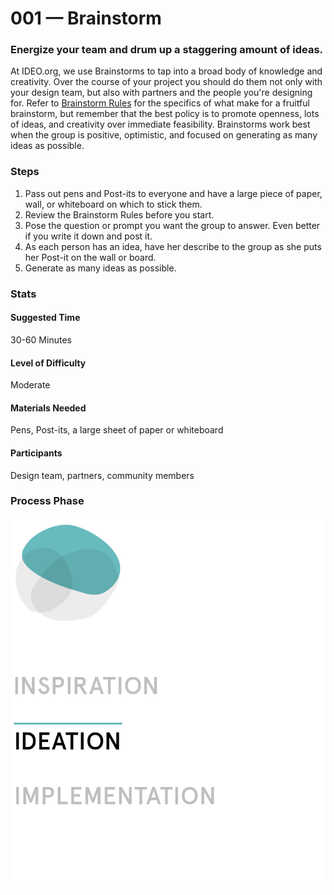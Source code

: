 # 001 — Brainstorm
### Energize your team and drum up a staggering amount of ideas.

At IDEO.org, we use Brainstorms to tap into a broad body of knowledge and creativity. Over the course of your project you should do them not only with your design team, but also with partners and the people you're designing for. Refer to [Brainstorm Rules](design-method-028.md) for the specifics of what make for a fruitful brainstorm, but remember that the best policy is to promote openness, lots of ideas, and creativity over immediate feasibility. Brainstorms work best when the group is positive, optimistic, and focused on generating as many ideas as possible.

### Steps
01. Pass out pens and Post-its to everyone and have a large piece of paper, wall, or whiteboard on which to stick them.
02. Review the Brainstorm Rules before you start.
03. Pose the question or prompt you want the group to answer. Even better if you write it down and post it.
04. As each person has an idea, have her describe to the group as she puts her Post-it on the wall or board.
05. Generate as many ideas as possible.

### Stats
#### Suggested Time
30-60 Minutes
#### Level of Difficulty
Moderate
#### Materials Needed
Pens, Post-its, a large sheet of paper or whiteboard
#### Participants
Design team, partners, community members

### Process Phase
![](images/process-phase-ideation.png)
